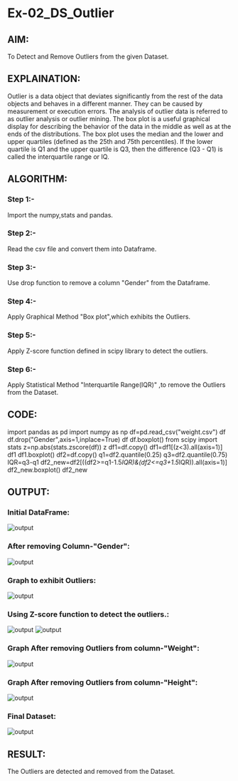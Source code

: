 # Ex-02_DS_Outlier
## AIM:
To Detect and Remove Outliers from the given Dataset.

## EXPLAINATION:
Outlier is a data object that deviates significantly from the rest of the data objects and behaves in a different manner. They can be caused by measurement or execution errors. The analysis of outlier data is referred to as outlier analysis or outlier mining. The box plot is a useful graphical display for describing the behavior of the data in the middle as well as at the ends of the distributions. The box plot uses the median and the lower and upper quartiles (defined as the 25th and 75th percentiles). If the lower quartile is Q1 and the upper quartile is Q3, then the difference (Q3 - Q1) is called the interquartile range or IQ.

## ALGORITHM:
### Step 1:-
Import the numpy,stats and pandas.

### Step 2:-
Read the csv file and convert them into Dataframe.

### Step 3:-
Use drop function to remove a column "Gender" from the Dataframe.

### Step 4:-
Apply Graphical Method "Box plot",which exhibits the Outliers.

### Step 5:-
Apply Z-score function defined in scipy library to detect the outliers.

### Step 6:-
Apply Statistical Method "Interquartile Range(IQR)" ,to remove the Outliers from the Dataset.

## CODE:
import pandas as pd
import numpy as np
df=pd.read_csv("weight.csv")
df
df.drop("Gender",axis=1,inplace=True)
df
df.boxplot()
from scipy import stats
z=np.abs(stats.zscore(df))
z
df1=df.copy()
df1=df1[(z<3).all(axis=1)]
df1
df1.boxplot()
df2=df.copy()
q1=df2.quantile(0.25)
q3=df2.quantile(0.75)
IQR=q3-q1
df2_new=df2[((df2>=q1-1.5*IQR)&(df2<=q3+1.5*IQR)).all(axis=1)]
df2_new.boxplot()
df2_new

## OUTPUT:
### Initial DataFrame:
![output](./img/D1.png)
### After removing Column-"Gender":
![output](./img/D2.png)
### Graph to exhibit Outliers:
![output](./img/D3.png)
### Using Z-score function to detect the outliers.:
![output](./img/D4.png)
![output](./img/D4ii.png)
### Graph After removing Outliers from column-"Weight":
![output](./img/D5.png)
### Graph After removing Outliers from column-"Height":
![output](./img/D6.png)
### Final Dataset:
![output](./img/D7.png)

## RESULT:
The Outliers are detected and removed from the Dataset.